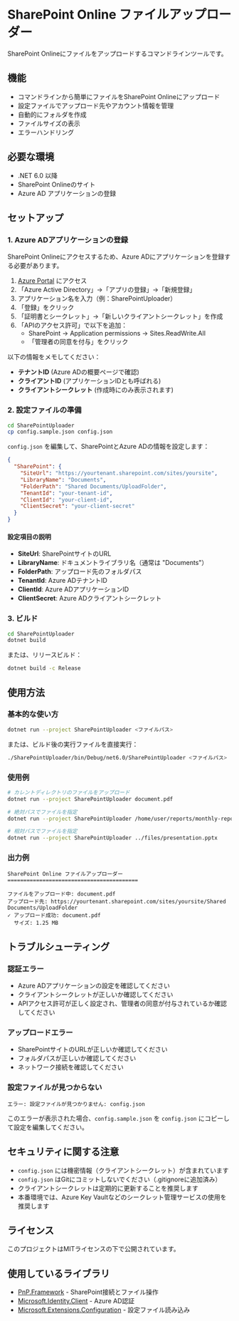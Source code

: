 # SharePoint Online ファイルアップローダー

SharePoint Onlineにファイルをアップロードするコマンドラインツールです。

## 機能

- コマンドラインから簡単にファイルをSharePoint Onlineにアップロード
- 設定ファイルでアップロード先やアカウント情報を管理
- 自動的にフォルダを作成
- ファイルサイズの表示
- エラーハンドリング

## 必要な環境

- .NET 6.0 以降
- SharePoint Onlineのサイト
- Azure AD アプリケーションの登録

## セットアップ

### 1. Azure ADアプリケーションの登録

SharePoint Onlineにアクセスするため、Azure ADにアプリケーションを登録する必要があります。

1. [Azure Portal](https://portal.azure.com) にアクセス
2. 「Azure Active Directory」→「アプリの登録」→「新規登録」
3. アプリケーション名を入力（例：SharePointUploader）
4. 「登録」をクリック
5. 「証明書とシークレット」→「新しいクライアントシークレット」を作成
6. 「APIのアクセス許可」で以下を追加：
   - SharePoint → Application permissions → Sites.ReadWrite.All
   - 「管理者の同意を付与」をクリック

以下の情報をメモしてください：
- **テナントID** (Azure ADの概要ページで確認)
- **クライアントID** (アプリケーションIDとも呼ばれる)
- **クライアントシークレット** (作成時にのみ表示されます)

### 2. 設定ファイルの準備

```bash
cd SharePointUploader
cp config.sample.json config.json
```

`config.json` を編集して、SharePointとAzure ADの情報を設定します：

```json
{
  "SharePoint": {
    "SiteUrl": "https://yourtenant.sharepoint.com/sites/yoursite",
    "LibraryName": "Documents",
    "FolderPath": "Shared Documents/UploadFolder",
    "TenantId": "your-tenant-id",
    "ClientId": "your-client-id",
    "ClientSecret": "your-client-secret"
  }
}
```

#### 設定項目の説明

- **SiteUrl**: SharePointサイトのURL
- **LibraryName**: ドキュメントライブラリ名（通常は "Documents"）
- **FolderPath**: アップロード先のフォルダパス
- **TenantId**: Azure ADテナントID
- **ClientId**: Azure ADアプリケーションID
- **ClientSecret**: Azure ADクライアントシークレット

### 3. ビルド

```bash
cd SharePointUploader
dotnet build
```

または、リリースビルド：

```bash
dotnet build -c Release
```

## 使用方法

### 基本的な使い方

```bash
dotnet run --project SharePointUploader <ファイルパス>
```

または、ビルド後の実行ファイルを直接実行：

```bash
./SharePointUploader/bin/Debug/net6.0/SharePointUploader <ファイルパス>
```

### 使用例

```bash
# カレントディレクトリのファイルをアップロード
dotnet run --project SharePointUploader document.pdf

# 絶対パスでファイルを指定
dotnet run --project SharePointUploader /home/user/reports/monthly-report.docx

# 相対パスでファイルを指定
dotnet run --project SharePointUploader ../files/presentation.pptx
```

### 出力例

```
SharePoint Online ファイルアップローダー
=========================================

ファイルをアップロード中: document.pdf
アップロード先: https://yourtenant.sharepoint.com/sites/yoursite/Shared Documents/UploadFolder
✓ アップロード成功: document.pdf
  サイズ: 1.25 MB
```

## トラブルシューティング

### 認証エラー

- Azure ADアプリケーションの設定を確認してください
- クライアントシークレットが正しいか確認してください
- APIアクセス許可が正しく設定され、管理者の同意が付与されているか確認してください

### アップロードエラー

- SharePointサイトのURLが正しいか確認してください
- フォルダパスが正しいか確認してください
- ネットワーク接続を確認してください

### 設定ファイルが見つからない

```
エラー: 設定ファイルが見つかりません: config.json
```

このエラーが表示された場合、`config.sample.json` を `config.json` にコピーして設定を編集してください。

## セキュリティに関する注意

- `config.json` には機密情報（クライアントシークレット）が含まれています
- `config.json` はGitにコミットしないでください（.gitignoreに追加済み）
- クライアントシークレットは定期的に更新することを推奨します
- 本番環境では、Azure Key Vaultなどのシークレット管理サービスの使用を推奨します

## ライセンス

このプロジェクトはMITライセンスの下で公開されています。

## 使用しているライブラリ

- [PnP.Framework](https://github.com/pnp/pnpframework) - SharePoint接続とファイル操作
- [Microsoft.Identity.Client](https://github.com/AzureAD/microsoft-authentication-library-for-dotnet) - Azure AD認証
- [Microsoft.Extensions.Configuration](https://github.com/dotnet/runtime) - 設定ファイル読み込み